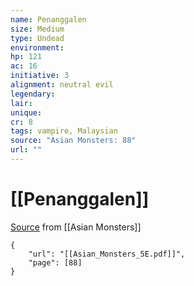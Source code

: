 ```yaml
---
name: Penanggalen
size: Medium
type: Undead
environment: 
hp: 121
ac: 16
initiative: 3
alignment: neutral evil
legendary: 
lair: 
unique: 
cr: 8
tags: vampire, Malaysian
source: "Asian Monsters: 88"
url: ""
---
```

# [[Penanggalen]]

[Source](zotero://open-pdf/library/items/2YJ39RUI?page=88) from [[Asian Monsters]]

```pdf
{
	"url": "[[Asian_Monsters_5E.pdf]]",
	"page": [88]
}
```

